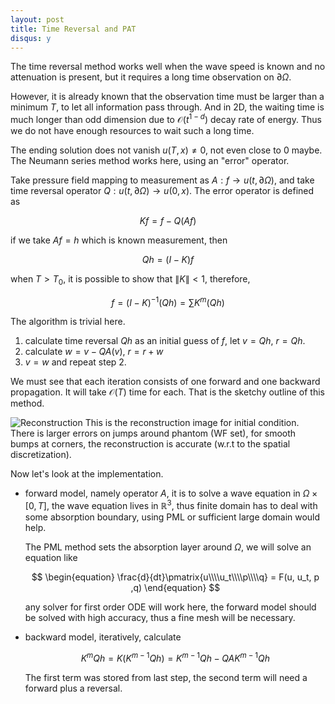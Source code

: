 ```yaml
---
layout: post
title: Time Reversal and PAT
disqus: y
---
```


The time reversal method works well when the wave speed is known and no attenuation is present, but it requires a long time observation on $\partial\Omega$.

However, it is already known that the observation time must be larger than a minimum $T$, to let all information pass through. And in 2D, the waiting time is much longer than odd dimension due to $\mathcal{O}(t^{1-d})$ decay rate of energy. Thus we do not have enough resources to wait such a long time.

The ending solution does not vanish $u(T, x)\neq 0$, not even close to $0$ maybe. The Neumann series method works here, using an "error" operator.


Take pressure field mapping to measurement as  $A:f\to u(t, \partial\Omega)$, and take time reversal operator $Q: u(t,\partial\Omega)\to u(0, x)$. The error operator is defined as

$$Kf = f - Q(Af)$$

if we take $Af = h$ which is known measurement, then

$$Qh = (I - K)f$$

when $T>T_0$, it is possible to show that $\|K\|<1$, therefore,

$$f = (I-K)^{-1}(Qh) = \sum K^m (Qh)$$

The algorithm is trivial here.

1. calculate time reversal $Qh$ as an initial guess of $f$, let $v = Qh$, $r = Qh$.
2. calculate $w = v - Q A(v)$, $r = r + w$
3. $v = w$ and repeat step 2.

We must see that each iteration consists of one forward and one backward propagation. It will take $\mathcal{O}(T)$ time for each. That is the sketchy outline of this method.

![Reconstruction](http://www.ma.utexas.edu/users/yzhong/images/post_img/non-trap.png)
This is the reconstruction image for initial condition. There is larger errors on jumps around phantom (WF set), for smooth bumps at corners, the reconstruction is accurate (w.r.t to the spatial discretization).

Now let's look at the implementation.

- forward model, namely operator $A$, it is to solve a wave equation in $\Omega\times[0, T]$, the wave equation lives in $\mathbb{R}^3$, thus finite domain has to deal with some absorption boundary, using PML or sufficient large domain would help.

  The PML method sets the absorption layer around $\Omega$, we will solve an equation like

  $$
  \begin{equation}
  \frac{d}{dt}\pmatrix{u\\\\u_t\\\\p\\\\q} = F(u, u_t, p ,q)
  \end{equation}
  $$

  any solver for first order ODE will work here, the forward model should be solved with high accuracy, thus a fine mesh will be necessary.


- backward model, iteratively, calculate

  $$K^m Qh = K(K^{m-1}Qh) = K^{m-1}Qh - QAK^{m-1}Qh$$

  The first term was stored from last step, the second term will need a forward plus a reversal.
